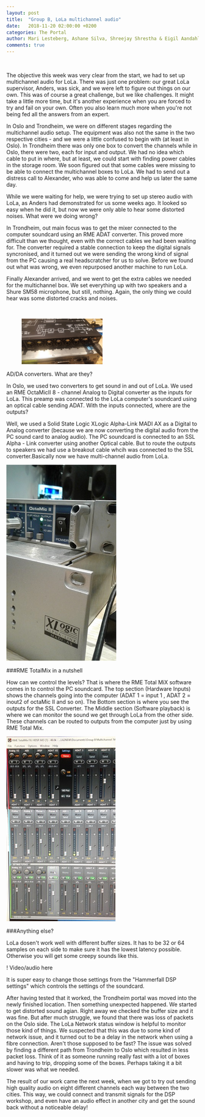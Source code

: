 ```yaml
---
layout: post
title:  "Group B, LoLa multichannel audio"
date:   2018-11-20 02:00:00 +0200
categories: The Portal
author: Mari Lesteberg, Ashane Silva, Shreejay Shrestha & Eigil Aandahl
comments: true
---
```


<figure>
<img src="https://github.com/MCT-master/mct-master.github.io/blob/master/assets/img/MultiChannelBox.jpg" alt="" width="50%" />
</figure>

The objective this week was very clear from the start, we had to set up multichannel audio for LoLa. There was just one
problem: our great LoLa supervisor, Anders, was sick, and we were left to figure out things on our own. This was of course a 
great challenge, but we like challenges. It might take a little more time, but it's another experience when you are forced to try 
and fail on your own. Often you also learn much more when you're not being fed all the answers from an expert.


In Oslo and Trondheim, we were on different stages regarding the multichannel audio setup. The equipment was also not the same in the two respective cities - and we were a little confused to begin with (at least in Oslo). In Trondheim there was only one box to convert the channels while in Oslo, there were two, each for input and output. We had no idea 
which cable to put in where, but at least, we could start with finding power cables in the storage room. We soon 
figured out that some cables were missing to be able to connect the multichannel boxes to LoLa. We had to 
send out a distress call to Alexander, who was able to come and help us later the same day. 

While we were waiting for help, we were trying to set up stereo audio with LoLa, as Anders had demonstrated for us some weeks 
ago. It looked so easy when he did it, but now we were only able to hear some distorted noises. What were we doing wrong? 

In Trondheim, out main focus was to get the mixer connected to the computer soundcard using an RME ADAT converter. This proved more difficult than we thought, even with the correct cables we had been waiting for. The converter required a stable connection to keep the digital signals syncronised, and it turned out we were sending the wrong kind of signal from the PC causing a real headscratcher for us to solve. Before we found out what was wrong, we even repurposed another machine to run LoLa.

Finally Alexander arrived, and we went to get the extra cables we needed for the multichannel box. We set everything up with 
two speakers and a Shure SM58 microphone, but still, nothing. Again, the only thing we could hear was some distorted cracks 
and noises.

<figure>
<img src="https://github.com/MCT-master/mct-master.github.io/blob/master/assets/img/MultiMultiOutput.jpg" alt="" width="50%" />
</figure>

<figure>
<img src="https://github.com/MCT-master/mct-master.github.io/blob/master/assets/img/InputLolaRME.jpg" alt="" width="50%" />
</figure>
AD/DA converters. What are they? 

In Oslo, we used two converters to get sound in and out of LoLa. We used an RME OctaMicII 8 - channel Analog to Digital converter as the inputs for LoLa. This preamp was connected to the LoLa computer's soundcard using an optical cable sending ADAT. With the inputs connected, where are the outputs?

Well, we used a Solid State Logic XLogic Alpha-Link MADI AX as a Digital to Analog converter (because we are now converting the digital audio from the PC sound card to analog audio). The PC soundcard is connected to an SSL Alpha - Link converter using another Optical cable. But to route the outputs to speakers we had use a breakout cable whcih was connected to the SSL converter.Basically now we have multi-channel audio from LoLa. 

<img src="https://github.com/MCT-master/mct-master.github.io/blob/master/assets/img/Group%20B%20LoLa%20converters%201.jpg">


###RME TotalMix in a nutshell

How can we control the levels? That is where the RME Total MiX software comes in to control the PC soundcard. The top section (Hardware Inputs) shows the channels going into the computer (ADAT 1 = input 1 , ADAT 2 = inout2 of octaMic II and so on). The Bottom section is where you see the outputs for the SSL Converter. The Middle section (Software playback) is where we can monitor the sound we get through LoLa from the other side. These channels can be routed to outputs from the computer just by using RME Total Mix. 

<img src="https://github.com/MCT-master/mct-master.github.io/blob/master/assets/img/Group%20B%20LoLa%20RME%20TotalMix.jpg">

###Anything else?

LoLa dosen't work well with different buffer sizes. It has to be 32 or 64 samples on each side to make sure it has the lowest latency possible. Otherwise you will get some creepy sounds like this. 

! Video/audio here

It is super easy to change those settings from the "Hammerfall DSP settings" which controls the settings of the soundcard.



After having tested that it worked, the Trondheim portal was moved into the newly finished location. Then something unexpected happened. We started to get distorted sound agian. Right away we checked the buffer size and it was fine. But after much struggle, we found that there was loss of packets on the Oslo side. The LoLa Network status window is helpful to monitor those kind of things. We suspected that this was due to some kind of network issue, and it turned out to be a delay in the network when using a fibre connection. Aren't those supposed to be fast? The issue was solved by finding a different path from Trondheim to Oslo which resulted in less packet loss. Think of it as someone running really fast with a lot of boxes and having to trip, dropping some of the boxes. Perhaps taking it a bit slower was what we needed.

The result of our work came the next week, when we got to try out sending high quality audio on eight different channels each way between the two cities. This way, we could connect and transmit signals for the DSP workshop, and even have an audio effect in another city and get the sound back without a noticeable delay!


